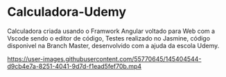 # Calculadora-Udemy

Calculadora criada usando o Framwork Angular voltado para Web com a Vscode sendo o editor de código, Testes realizado no Jasmine, código disponivel na Branch Master, desenvolvido com a ajuda da escola Udemy.

https://user-images.githubusercontent.com/55770645/145404544-d9cb4e7a-8251-4041-9d7d-f1ead5fef70b.mp4

